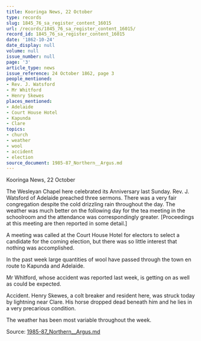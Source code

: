 ```yaml
---
title: Kooringa News, 22 October
type: records
slug: 1845_76_sa_register_content_16015
url: /records/1845_76_sa_register_content_16015/
record_id: 1845_76_sa_register_content_16015
date: '1862-10-24'
date_display: null
volume: null
issue_number: null
page: '3'
article_type: news
issue_reference: 24 October 1862, page 3
people_mentioned:
- Rev. J. Watsford
- Mr Whitford
- Henry Skewes
places_mentioned:
- Adelaide
- Court House Hotel
- Kapunda
- Clare
topics:
- church
- weather
- wool
- accident
- election
source_document: 1985-87_Northern__Argus.md
---
```


Kooringa News, 22 October

The Wesleyan Chapel here celebrated its Anniversary last Sunday.  Rev. J. Watsford of Adelaide preached three sermons.  There was a very fair congregation despite the cold drizzling rain throughout the day.  The weather was much better on the following day for the tea meeting in the schoolroom and the attendance was correspondingly greater.  [Proceedings at this meeting are then reported in some detail.]

A meeting was called at the Court House Hotel for electors to select a candidate for the coming election, but there was so little interest that nothing was accomplished.

In the past week large quantities of wool have passed through the town en route to Kapunda and Adelaide.

Mr Whitford, whose accident was reported last week, is getting on as well as could be expected.

Accident.  Henry Skewes, a colt breaker and resident here, was struck today by lightning near Clare.  His horse dropped dead beneath him and he lies in a very precarious condition.

The weather has been most variable throughout the week.

Source: [1985-87_Northern__Argus.md](/downloads/markdown/1985-87_Northern__Argus.md)
